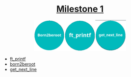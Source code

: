 <h1 align="center"><a href="milestone_1">Milestone 1</a></h1>

<p align="center" width="100%"><a href="born2beroot"><img src="../documentation/milestone_1/born2beroot.png" width="100" /><a/><a href="printf/"><img src="../documentation/milestone_1/ft_printf.png" width="100" /></a><a href="get_next_line/"><img src="../documentation/milestone_1/get_next_line.png" width="100" /></a></p>



- [ft_printf](printf/readme.md)
- [born2beroot](born2beroot/README.md)
- [get_next_line](get_next_line/readme.md)
